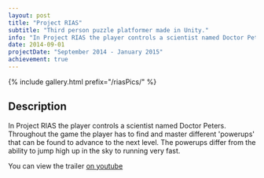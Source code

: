 ```yaml
---
layout: post
title: "Project RIAS"
subtitle: "Third person puzzle platformer made in Unity."
info: "In Project RIAS the player controls a scientist named Doctor Peters. Throughout the game the player has to find and master different 'powerups' that can be found to advance to the next level. The powerups differ from the ability to jump high up in the sky to running very fast."
date: 2014-09-01
projectDate: "September 2014 - January 2015"
achievement: true
---
```

{% include gallery.html prefix="/riasPics/" %}
## Description
In Project RIAS the player controls a scientist named Doctor Peters. Throughout the game the player has to find and master different 'powerups' that can be found to advance to the next level. The powerups differ from the ability to jump high up in the sky to running very fast.

You can view the trailer [on youtube](https://www.youtube.com/watch?v=SlPOuWNxR3o)